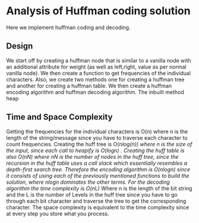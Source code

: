 # Analysis of Huffman coding solution

Here we implement huffman coding and decoding.

## Design

We start off by creating a huffman node that is similar to a vanilla node with an additional attribute for weight (as well as left,right, value as per normal vanilla node). We then create a function to get frequencies of the individual characters. Also, we create two methods one for creating a huffman tree and another for creating a huffman table. We then create a huffman encoding algorithm and huffman decoding algorithm. The inbuilt method heap

## Time and Space Complexity

Getting the frequencies for the individual characters is O(n) where n is the length of the string/message since you have to traverse each character to count frequencies. Creating the huff tree is O(n*log(n)) where n is the size of the input, since each call to heapify is O(logn) . Creating the huff table is also O(nN) where nN is the number of nodes in the huff tree, since the recursion in the huff table uses a call stack which essentially resembles a depth-first search tree. Therefore the encoding algorithm is O(nlogn) since it consists of using each of the previously mentioned functions to build the solution, where nlogn dominates the other terms. For the decoding algorithm the time complexity is O(n*L) Where n is the length of the bit string and the L is the number of Levels in the huff tree since you have to go through each bit character and traverse the tree to get the corresponding character. The space complexity is equivalent to the time complexity since at every step you store what you process.